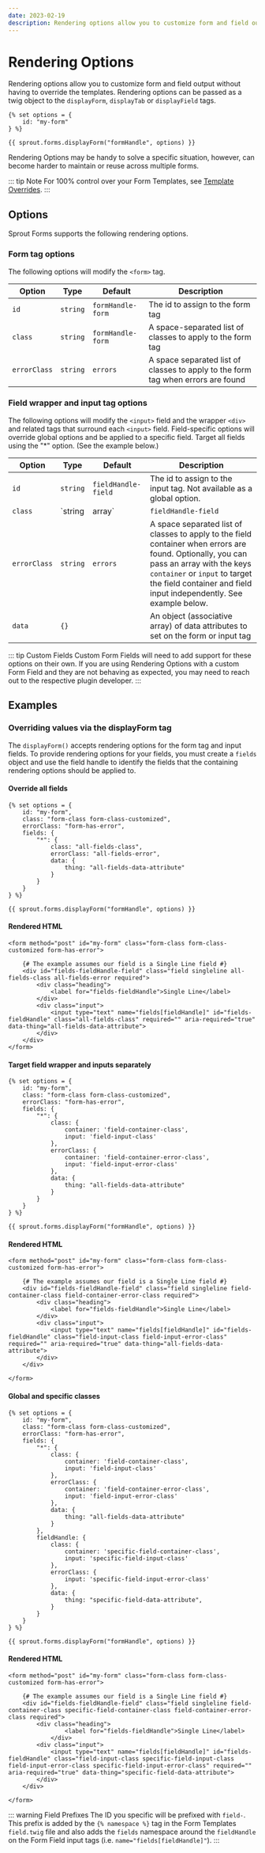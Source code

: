 ```yaml
---
date: 2023-02-19
description: Rendering options allow you to customize form and field output without having to override the templates.
---
```


# Rendering Options

Rendering options allow you to customize form and field output without having to override the templates. Rendering options can be passed as a twig object to the `displayForm`, `displayTab` or `displayField` tags.

``` twig
{% set options = {
    id: "my-form"
} %}

{{ sprout.forms.displayForm("formHandle", options) }}
```

Rendering Options may be handy to solve a specific situation, however, can become harder to maintain or reuse across multiple forms.

::: tip Note
For 100% control over your Form Templates, see [Template Overrides](./template-overrides.md).
:::

## Options

Sprout Forms supports the following rendering options.

### Form tag options

The following options will modify the `<form>` tag.

| Option  | Type     | Default                     | Description                                                             |
|---------|----------|-------------------|---------------------------------------------------------------|
| `id`    | `string` | `formHandle-form` | The id to assign to the form tag                              |
| `class` | `string` | `formHandle-form` | A space-separated list of classes to apply to the form tag    |
| `errorClass` | `string` | `errors` | A space separated list of classes to apply to the form tag when errors are found |

### Field wrapper and input tag options

The following options will modify the `<input>` field and the wrapper `<div>` and related tags that surround each `<input>` field. Field-specific options will override global options and be applied to a specific field. Target all fields using the "*" option. (See the example below.)

| Option  | Type     | Default                     | Description                                                             |
|---------|----------|-----------------------------|-------------------------------------------------------|
| `id`    | `string` | `fieldHandle-field`  | The id to assign to the input tag. Not available as a global option. |
| `class` | `string|array` | `fieldHandle-field` | A space separated list of classes to apply to the field container and input element. Optionally, you can pass an array with the keys `container` or `input` to target the field container and field input independently. See example below. |
| `errorClass` | `string` | `errors` | A space separated list of classes to apply to the field container when errors are found. Optionally, you can pass an array with the keys `container` or `input` to target the field container and field input independently. See example below. |
| `data` | `{}` | | An object (associative array) of data attributes to set on the form or input tag

::: tip Custom Fields
Custom Form Fields will need to add support for these options on their own. If you are using Rendering Options with a custom Form Field and they are not behaving as expected, you may need to reach out to the respective plugin developer.
:::

## Examples

### Overriding values via the displayForm tag

The `displayForm()` accepts rendering options for the form tag and input fields. To provide rendering options for your fields, you must create a `fields` object and use the field handle to identify the fields that the containing rendering options should be applied to.

#### Override all fields

```twig
{% set options = {
    id: "my-form",
    class: "form-class form-class-customized",
    errorClass: "form-has-error",
    fields: {
        "*": {
            class: "all-fields-class",
            errorClass: "all-fields-error",
            data: {
                thing: "all-fields-data-attribute"
            }
        }
    }
} %}

{{ sprout.forms.displayForm("formHandle", options) }}
```

#### Rendered HTML

```twig
<form method="post" id="my-form" class="form-class form-class-customized form-has-error">

    {# The example assumes our field is a Single Line field #}
    <div id="fields-fieldHandle-field" class="field singleline all-fields-class all-fields-error required">
        <div class="heading">
            <label for="fields-fieldHandle">Single Line</label>
        </div>
        <div class="input">
            <input type="text" name="fields[fieldHandle]" id="fields-fieldHandle" class="all-fields-class" required="" aria-required="true" data-thing="all-fields-data-attribute">
        </div>
    </div>
</form>

```

#### Target field wrapper and inputs separately

```twig
{% set options = {
    id: "my-form",
    class: "form-class form-class-customized",
    errorClass: "form-has-error",
    fields: {
        "*": {
            class: {
                container: 'field-container-class',
                input: 'field-input-class'
            },
            errorClass: {
                container: 'field-container-error-class',
                input: 'field-input-error-class'
            },
            data: {
                thing: "all-fields-data-attribute"
            }
        }
    }
} %}

{{ sprout.forms.displayForm("formHandle", options) }}
```

#### Rendered HTML

```twig
<form method="post" id="my-form" class="form-class form-class-customized form-has-error">

    {# The example assumes our field is a Single Line field #}
    <div id="fields-fieldHandle-field" class="field singleline field-container-class field-container-error-class required">
        <div class="heading">
            <label for="fields-fieldHandle">Single Line</label>
        </div>
        <div class="input">
            <input type="text" name="fields[fieldHandle]" id="fields-fieldHandle" class="field-input-class field-input-error-class" required="" aria-required="true" data-thing="all-fields-data-attribute">
        </div>   
    </div>

</form>
```

#### Global and specific classes

```twig
{% set options = {
    id: "my-form",
    class: "form-class form-class-customized",
    errorClass: "form-has-error",
    fields: {
        "*": {
            class: {
                container: 'field-container-class',
                input: 'field-input-class'
            },
            errorClass: {
                container: 'field-container-error-class',
                input: 'field-input-error-class'
            },
            data: {
                thing: "all-fields-data-attribute"
            }
        },
        fieldHandle: {
            class: {
                container: 'specific-field-container-class',
                input: 'specific-field-input-class'
            },
            errorClass: {
                input: 'specific-field-input-error-class'
            },
            data: {
                thing: "specific-field-data-attribute",
            }
        }
    }
} %}

{{ sprout.forms.displayForm("formHandle", options) }}
```

#### Rendered HTML

```twig
<form method="post" id="my-form" class="form-class form-class-customized form-has-error">

    {# The example assumes our field is a Single Line field #}
    <div id="fields-fieldHandle-field" class="field singleline field-container-class specific-field-container-class field-container-error-class required">
        <div class="heading">
                <label for="fields-fieldHandle">Single Line</label>
            </div>
        <div class="input">
            <input type="text" name="fields[fieldHandle]" id="fields-fieldHandle" class="field-input-class specific-field-input-class field-input-error-class specific-field-input-error-class" required="" aria-required="true" data-thing="specific-field-data-attribute">
        </div>
    </div>

</form>
```

::: warning Field Prefixes
The ID you specific will be prefixed with `field-`. This prefix is added by the `{% namespace %}` tag in the Form Templates `field.twig` file and also adds the `fields` namespace around the `fieldHandle` on the Form Field input tags (i.e. `name="fields[fieldHandle]"`).
:::
